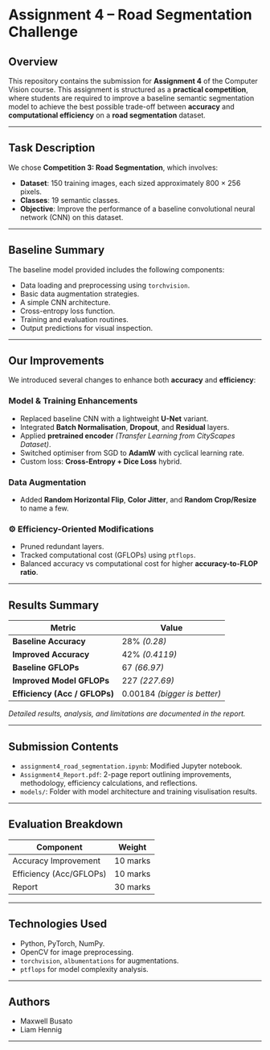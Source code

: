 # Assignment 4 – Road Segmentation Challenge

## Overview

This repository contains the submission for **Assignment 4** of the Computer Vision course. This assignment is structured as a **practical competition**, where students are required to improve a baseline semantic segmentation model to achieve the best possible trade-off between **accuracy** and **computational efficiency** on a **road segmentation** dataset.

---

## Task Description

We chose **Competition 3: Road Segmentation**, which involves:

* **Dataset**: 150 training images, each sized approximately 800 × 256 pixels.
* **Classes**: 19 semantic classes.
* **Objective**: Improve the performance of a baseline convolutional neural network (CNN) on this dataset.

---

## Baseline Summary

The baseline model provided includes the following components:

* Data loading and preprocessing using `torchvision`.
* Basic data augmentation strategies.
* A simple CNN architecture.
* Cross-entropy loss function.
* Training and evaluation routines.
* Output predictions for visual inspection.

---

## Our Improvements

We introduced several changes to enhance both **accuracy** and **efficiency**:

### Model & Training Enhancements

* Replaced baseline CNN with a lightweight **U-Net** variant.
* Integrated **Batch Normalisation**, **Dropout**, and **Residual** layers.
* Applied **pretrained encoder** *(Transfer Learning from CityScapes Dataset)*.
* Switched optimiser from SGD to **AdamW** with cyclical learning rate.
* Custom loss: **Cross-Entropy + Dice Loss** hybrid.

### Data Augmentation

* Added **Random Horizontal Flip**, **Color Jitter**, and **Random Crop/Resize** to name a few.

### ⚙️ Efficiency-Oriented Modifications

* Pruned redundant layers.
* Tracked computational cost (GFLOPs) using `ptflops`.
* Balanced accuracy vs computational cost for higher **accuracy-to-FLOP ratio**.

---

## Results Summary

| Metric                        | Value          |
| ----------------------------- | -------------- |
| **Baseline Accuracy**         |  28% *(0.28)*  |
| **Improved Accuracy**         | 42% *(0.4119)* |
| **Baseline GFLOPs**           |  67 *(66.97)*  |
| **Improved Model GFLOPs**     | 227 *(227.69)*  |
| **Efficiency (Acc / GFLOPs)** | 0.00184 *(bigger is better)*  |

*Detailed results, analysis, and limitations are documented in the report.*

---

## Submission Contents

* `assignment4_road_segmentation.ipynb`: Modified Jupyter notebook.
* `Assignment4_Report.pdf`: 2-page report outlining improvements, methodology, efficiency calculations, and reflections.
* `models/`: Folder with model architecture and training visulisation results.

---

## Evaluation Breakdown

| Component               | Weight   |
| ----------------------- | -------- |
| Accuracy Improvement    | 10 marks |
| Efficiency (Acc/GFLOPs) | 10 marks |
| Report                  | 30 marks |

---

## Technologies Used

* Python, PyTorch, NumPy.
* OpenCV for image preprocessing.
* `torchvision`, `albumentations` for augmentations.
* `ptflops` for model complexity analysis.

---

## Authors

* Maxwell Busato
* Liam Hennig

---
